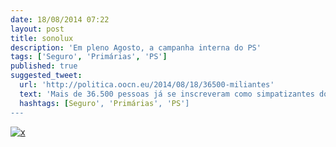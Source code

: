 ```yaml
---
date: 18/08/2014 07:22
layout: post
title: sonolux
description: 'Em pleno Agosto, a campanha interna do PS'
tags: ['Seguro', 'Primárias', 'PS']
published: true
suggested_tweet:
  url: 'http://politica.oocn.eu/2014/08/18/36500-miliantes'
  text: 'Mais de 36.500 pessoas já se inscreveram como simpatizantes do PS'
  hashtags: [Seguro', 'Primárias', 'PS']
---
```



<a href="http://www.publico.pt/politica/noticia/mais-de-36500-pessoas-ja-se-inscreveram-como-simpatizantes-do-ps-1666763?page=-1">![x](https://cloud.githubusercontent.com/assets/8419520/3952620/0b883ba4-26e4-11e4-8717-f96305605533.png)</a>
